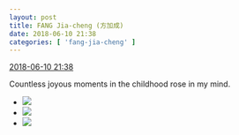```yaml
---
layout: post
title: FANG Jia-cheng (方加成)
date: 2018-06-10 21:38
categories: [ 'fang-jia-cheng' ]
---
```


<div class="weibo-info">
  <a href="https://weibo.com/6505661195/GkL8NBBVd">2018-06-10 21:38</a>
</div>

Countless joyous moments in the childhood rose in my mind.

<!-- more -->

<ul class="weibo-pic-list-1">
  <li class="weibo-pic">
    <a href="//wx1.sinaimg.cn/mw690/0076h5Fhgy1fs6evr0rd4j30hs0vkwf9.jpg"><img src="//wx1.sinaimg.cn/thumb150/0076h5Fhgy1fs6evr0rd4j30hs0vkwf9.jpg"/></a>
  </li>
  <li class="weibo-pic">
    <a href="//wx2.sinaimg.cn/mw690/0076h5Fhgy1fs6evrg1jmj318y0u041k.jpg"><img src="//wx2.sinaimg.cn/thumb150/0076h5Fhgy1fs6evrg1jmj318y0u041k.jpg"/></a>
  </li>
  <li class="weibo-pic">
    <a href="//wx1.sinaimg.cn/mw690/0076h5Fhgy1fs6evryejrj31a40u0q4j.jpg"><img src="//wx1.sinaimg.cn/thumb150/0076h5Fhgy1fs6evryejrj31a40u0q4j.jpg"/></a>
  </li>
</ul>

